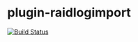 plugin-raidlogimport
====================
[![Build Status](https://travis-ci.org/EQdkpPlus/plugin-raidlogimport.svg)](https://travis-ci.org/EQdkpPlus/plugin-raidlogimport)
